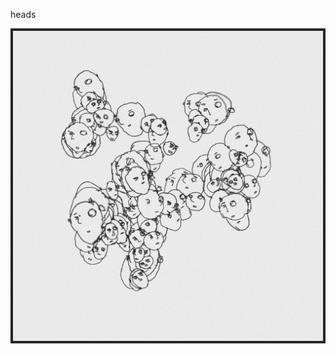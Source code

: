 heads
<p align="center">
    <img width="700px" src="https://github.com/patakk/jolly_fxhash/blob/master/sample.png">
</p>
